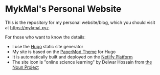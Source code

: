 # MykMal's Personal Website

This is the repository for my personal website/blog, which you should visit at <https://mykmal.xyz>.

For those who want to know the details:

- I use the [Hugo](https://gohugo.io/) static site generator
- My site is based on the [PaperMod Theme](https://github.com/adityatelange/hugo-PaperMod) for Hugo
- It is automatically built and deployed on the [Netlify Platform](https://www.netlify.com/)
- The site icon is "online science learning" by Delwar Hossain from [the Noun Project](https://thenounproject.com/)

